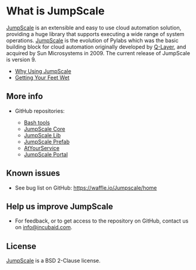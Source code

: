 # What is JumpScale

[JumpScale](http://www.jumpscale.com/) is an extensible and easy to use cloud automation solution, providing a huge library that supports executing a wide range of system operations. [JumpScale](http://www.jumpscale.com/) is the evolution of Pylabs which was the basic building block for cloud automation originally developed by [Q-Layer](http://incubaid.com/successes/Q-Layer/), and acquired by Sun Microsystems in 2009\. The current release of JumpScale is version 9.

- [Why Using JumpScale](Introduction/WhyJumpScale.md)
- [Getting Your Feet Wet](GettingYourFeetWet/GettingYourFeetWet.md)

## More info

- GitHub repositories:

  - [Bash tools](https://github.com/Jumpscale/bash)
  - [JumpScale Core](https://github.com/Jumpscale/core9)
  - [JumpScale Lib](https://github.com/Jumpscale/lib9)
  - [JumpScale Prefab](https://github.com/Jumpscale/prefab9)
  - [AtYourService](https://github.com/Jumpscale/ays9)
  - [JumpScale Portal](https://github.com/Jumpscale/portal9)


## Known issues

- See bug list on GitHub: <https://waffle.io/Jumpscale/home>

## Help us improve JumpScale

- For feedback, or to get access to the repository on GitHub, contact us on info@incubaid.com.

## License

[JumpScale](http://www.jumpscale.com/) is a BSD 2-Clause license.
